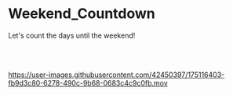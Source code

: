 # Weekend_Countdown
Let's count the days until the weekend!
<br>
<br>
<br>
##



https://user-images.githubusercontent.com/42450397/175116403-fb9d3c80-6278-490c-9b68-0683c4c9c0fb.mov

